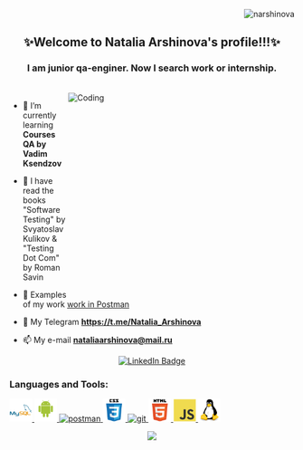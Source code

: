 <p align="right"> <img src="https://komarev.com/ghpvc/?username=narshinova&label=Profile%20views&color=209fee&style=plastic" alt="narshinova" /> </p>

<h2 align="center"> ✨Welcome to Natalia Arshinova's profile!!!✨ </h2>


<h3 align="center">I am junior qa-enginer. Now I search work or internship.</h3> <br>


<img align="right" alt="Coding" width="400" src="https://media.giphy.com/media/M9gbBd9nbDrOTu1Mqx/giphy.gif" width="35" height="350"/>


- 💼 I’m currently learning **Сourses QA by Vadim Ksendzov**

- 📖 I have read the books "Software Testing" by Svyatoslav Kulikov & "Testing Dot Com" by Roman Savin 

- 🔭 Examples of my work [work in Postman](https://github.com/narshinova/Postman])

- 💬 My Telegram **https://t.me/Natalia_Arshinova**

- 📫 My e-mail **nataliaarshinova@mail.ru**

<div id="badges"align="center">
  <a href="https://www.linkedin.com/in/natalia-arshinova-753143235/">
    <img src="https://img.shields.io/badge/LinkedIn-blue?style=for-the-badge&logo=linkedin&logoColor=white" alt="LinkedIn Badge"/>
  </a>
  </div>


<h3 align="left">Languages and Tools:</h3>
<p align="left"> <a href="https://www.mysql.com/" target="_blank" rel="noreferrer"> <img src="https://raw.githubusercontent.com/devicons/devicon/master/icons/mysql/mysql-original-wordmark.svg" alt="mysql" width="40" height="40"/> </a> <a href="https://developer.android.com" target="_blank" rel="noreferrer"> <img src="https://raw.githubusercontent.com/devicons/devicon/master/icons/android/android-original-wordmark.svg" alt="android" width="40" height="40"/> </a> <a href="https://postman.com" target="_blank" rel="noreferrer"> <img src="https://www.vectorlogo.zone/logos/getpostman/getpostman-icon.svg" alt="postman" width="40" height="40"/> </a> <a href="https://www.w3schools.com/css/" target="_blank" rel="noreferrer"> <img src="https://raw.githubusercontent.com/devicons/devicon/master/icons/css3/css3-original-wordmark.svg" alt="css3" width="40" height="40"/> </a> <a href="https://git-scm.com/" target="_blank" rel="noreferrer"> <img src="https://www.vectorlogo.zone/logos/git-scm/git-scm-icon.svg" alt="git" width="40" height="40"/> </a> <a href="https://www.w3.org/html/" target="_blank" rel="noreferrer"> <img src="https://raw.githubusercontent.com/devicons/devicon/master/icons/html5/html5-original-wordmark.svg" alt="html5" width="40" height="40"/> </a> <a href="https://developer.mozilla.org/en-US/docs/Web/JavaScript" target="_blank" rel="noreferrer"> <img src="https://raw.githubusercontent.com/devicons/devicon/master/icons/javascript/javascript-original.svg" alt="javascript" width="40" height="40"/> </a> <a href="https://www.linux.org/" target="_blank" rel="noreferrer"> <img src="https://raw.githubusercontent.com/devicons/devicon/master/icons/linux/linux-original.svg" alt="linux" width="40" height="40"/> </a> </p>

<div id="header" align="center">
  <img src="https://media.giphy.com/media/BnmodtcEPxp6VYrw1K/giphy.gif" width="200"/>
</div>

<!--
Here are some ideas to get you started:

- 🔭 I’m currently working on ...
- 🌱 I’m currently learning ...
- 👯 I’m looking to collaborate on ...
- 💬 Ask me about ...
- 📫 How to reach me: ...
- 😄 Pronouns: ...
- ⚡ Fun fact: ...📝
-->





